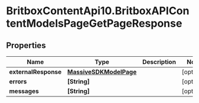 # BritboxContentApi10.BritboxAPIContentModelsPageGetPageResponse

## Properties
Name | Type | Description | Notes
------------ | ------------- | ------------- | -------------
**externalResponse** | [**MassiveSDKModelPage**](MassiveSDKModelPage.md) |  | [optional] 
**errors** | **[String]** |  | [optional] 
**messages** | **[String]** |  | [optional] 


